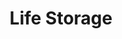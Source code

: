 ---
title: "Life Storage"
url: /round-rock/life-storage-double-creek-drive/
shop: storage rental
---